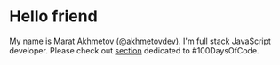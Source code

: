 # Hello friend

My name is Marat Akhmetov ([@akhmetovdev](https://twitter.com/akhmetovdev)).
I'm full stack JavaScript developer.
Please check out [section](/100-days-of-code/) dedicated to #100DaysOfCode.
